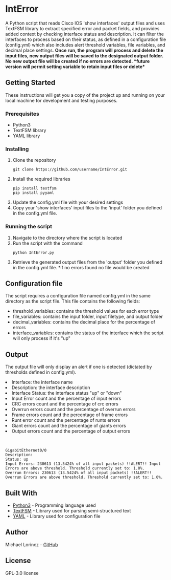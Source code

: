 <h1>IntError</h1>

<p>A Python script that reads Cisco IOS 'show interfaces' output files and uses TextFSM library to extract specified error and packet fields, and provides added context by checking interface status and description. It can filter the interfaces to process based on their status, as defined in a configuration file (config.yml) which also includes alert threshold variables, file variables, and decimal place settings.
<b>Once run, the program will process and delete the input files, new output files will be saved to the designated output folder. No new output file will be created if no errors are detected. *future version will permit setting variable to retain input files or delete*</b></p>

<h2>Getting Started</h2>

<p>These instructions will get you a copy of the project up and running on your local machine for development and testing purposes.</p>

<h3>Prerequisites</h3>

<ul>
  <li>Python3</li>
  <li>TextFSM library</li>
  <li>YAML library</li>
</ul>

<h3>Installing</h3>

<ol>
  <li>Clone the repository</li>
  <pre><code>git clone https://github.com/username/IntError.git</code></pre>
  <li>Install the required libraries</li>
  <pre><code>pip install textfsm
pip install pyyaml</code></pre>
  <li>Update the config.yml file with your desired settings</li>
  <li>Copy your 'show interfaces' input files to the 'input' folder you defined in the config.yml file.</li>
</ol>

<h3>Running the script</h3>

<ol>
  <li>Navigate to the directory where the script is located</li>
  <li>Run the script with the command</li>
  <pre><code>python IntError.py</code></pre>
  <li>Retrieve the generated output files from the 'output' folder you defined in the config.yml file. *if no errors found no file would be created</li>
</ol>

<h2>Configuration file</h2>

<p>The script requires a configuration file named config.yml in the same directory as the script file. This file contains the following fields:</p>
<ul>
  <li>threshold_variables: contains the threshold values for each error type</li>
  <li>file_variables: contains the input folder, input filetype, and output folder</li>
  <li>decimal_variables: contains the decimal place for the percentage of errors</li>
  <li>interface_variables: contains the status of the interface which the script will only process if it's "up"</li>
</ul>

<h2>Output</h2>

<p>The output file will only display an alert if one is detected (dictated by thresholds defined in config.yml).</p>
<li>Interface: the interface name</li>
<li>Description: the interface description</li>
<li>Interface Status: the interface status "up" or "down"</li>
<li>Input Error count and the percentage of input errors</li>
<li>CRC errors count and the percentage of crc errors</li>
<li>Overrun errors count and the percentage of overrun errors</li>
<li>Frame errors count and the percentage of frame errors</li>
<li>Runt error count and the percentage of runts errors</li>
<li>Giant errors count and the percentage of giants errors</li>
<li>Output errors count and the percentage of output errors</li>
</ul>
<br>
<pre><code>
GigabitEthernet0/0
Description: 
Status: up
Input Errors: 230613 (13.5424% of all input packets) !!ALERT!! Input Errors are above threshold. Threshold currently set to: 1.0%.
Overrun Errors: 230613 (13.5424% of all input packets) !!ALERT!! Overrun Errors are above threshold. Threshold currently set to: 1.0%.
</code></pre>
<h2>Built With</h2>
<ul>
  <li><a href='https://www.python.org/'>Python3</a> - Programming language used</li>
  <li><a href='https://github.com/google/textfsm'>TextFSM</a> - Library used for parsing semi-structured text</li>
  <li><a href='https://yaml.org/'>YAML</a> - Library used for configuration file</li>
</ul>
<h2>Author</h2>
Michael Lorincz - <a href='https://github.com/mycol'>GitHub</a>
<h2>License</h2>
<p>GPL-3.0 license</p>

